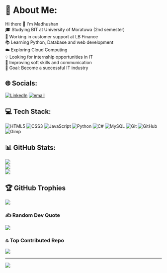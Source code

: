 # 💫 About Me:
Hi there 👋 I'm Madhushan<br>🎓 Studying BIT at University of Moratuwa (2nd semester)<br>💼 Working in customer support at LB Finance<br>📚 Learning Python, Database and web development<br>☁️ Exploring Cloud Computing<br>💡 Looking for internship opportunities in IT<br>🔄 Improving soft skills and communication<br>🧠 Goal: Become a successful IT industry


## 🌐 Socials:
[![LinkedIn](https://img.shields.io/badge/LinkedIn-%230077B5.svg?logo=linkedin&logoColor=white)](https://linkedin.com/in/madhushansangaralingam) [![email](https://img.shields.io/badge/Email-D14836?logo=gmail&logoColor=white)](mailto:sangaralingammadhushan@gmail.com) 

## 💻 Tech Stack:
![HTML5](https://img.shields.io/badge/html5-%23E34F26.svg?style=plastic&logo=html5&logoColor=white) ![CSS3](https://img.shields.io/badge/css3-%231572B6.svg?style=plastic&logo=css3&logoColor=white) ![JavaScript](https://img.shields.io/badge/javascript-%23323330.svg?style=plastic&logo=javascript&logoColor=%23F7DF1E) ![Python](https://img.shields.io/badge/python-3670A0?style=plastic&logo=python&logoColor=ffdd54) ![C#](https://img.shields.io/badge/c%23-%23239120.svg?style=plastic&logo=csharp&logoColor=white) ![MySQL](https://img.shields.io/badge/mysql-4479A1.svg?style=plastic&logo=mysql&logoColor=white) ![Git](https://img.shields.io/badge/git-%23F05033.svg?style=plastic&logo=git&logoColor=white) ![GitHub](https://img.shields.io/badge/github-%23121011.svg?style=plastic&logo=github&logoColor=white) ![Gimp](https://img.shields.io/badge/Gimp-657D8B?style=plastic&logo=gimp&logoColor=FFFFFF)

## 📊 GitHub Stats:
![](https://github-readme-stats.vercel.app/api?username=01-Madhu&theme=react&hide_border=false&include_all_commits=true&count_private=false)<br/>
![](https://nirzak-streak-stats.vercel.app/?user=01-Madhu&theme=react&hide_border=false)<br/>
![](https://github-readme-stats.vercel.app/api/top-langs/?username=01-Madhu&theme=react&hide_border=false&include_all_commits=true&count_private=false&layout=compact)

## 🏆 GitHub Trophies
![](https://github-profile-trophy.vercel.app/?username=01-Madhu&theme=react&no-frame=false&no-bg=true&margin-w=4)

### ✍️ Random Dev Quote
![](https://quotes-github-readme.vercel.app/api?type=horizontal&theme=dark)

### 🔝 Top Contributed Repo
![](https://github-contributor-stats.vercel.app/api?username=01-Madhu&limit=5&theme=react&combine_all_yearly_contributions=true)

---
[![](https://visitcount.itsvg.in/api?id=01-Madhu&icon=0&color=0)](https://visitcount.itsvg.in)

<!-- Proudly created with GPRM ( https://gprm.itsvg.in ) -->
